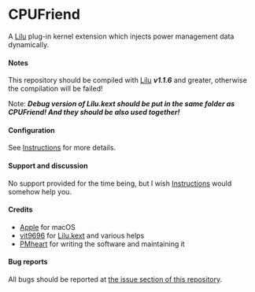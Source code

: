 CPUFriend
=========

A [Lilu](https://github.com/vit9696/Lilu) plug-in kernel extension which injects power management data dynamically.

#### Notes
This repository should be compiled with [Lilu](https://github.com/vit9696/Lilu) ***v1.1.6*** and greater, otherwise the compilation will be failed!

Note: ***Debug version of Lilu.kext should be put in the same folder as CPUFriend! And they should be also used together!***

#### Configuration
See [Instructions](https://github.com/PMheart/CPUFriend/blob/master/Instructions.md) for more details.

#### Support and discussion
No support provided for the time being, but I wish [Instructions](https://github.com/PMheart/CPUFriend/blob/master/Instructions.md) would somehow help you.

#### Credits
- [Apple](https://www.apple.com) for macOS  
- [vit9696](https://github.com/vit9696) for [Lilu.kext](https://github.com/vit9696/Lilu) and various helps
- [PMheart](https://github.com/PMheart) for writing the software and maintaining it

#### Bug reports
All bugs should be reported at [the issue section of this repository](https://github.com/PMheart/CPUFriend/issues).
